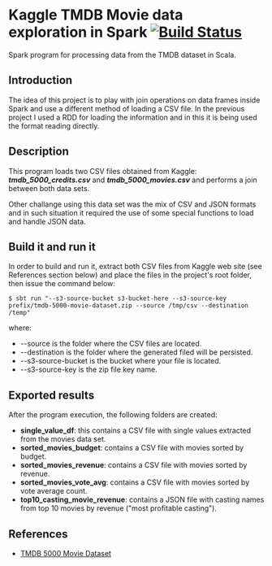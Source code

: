 # Kaggle TMDB Movie data exploration in Spark [![Build Status](https://travis-ci.org/andersonkmi/kaggle-tmdb-movie-dataset-spark.svg?branch=master)](https://travis-ci.org/andersonkmi/kaggle-tmdb-movie-dataset-spark)
Spark program for processing data from the TMDB dataset in Scala.

## Introduction

The idea of this project is to play with join operations on data frames inside
Spark and use a different method of loading a CSV file. In the previous project I used
a RDD for loading the information and in this it is being used the format reading
directly.

## Description

This program loads two CSV files obtained from Kaggle: **_tmdb_5000_credits.csv_** and 
**_tmdb_5000_movies.csv_** and performs a join between both data sets.

Other challange using this data set was the mix of CSV and JSON formats and in such
situation it required the use of some special functions to load and handle JSON data.

## Build it and run it

In order to build and run it, extract both CSV files from Kaggle web site (see References section below)
and place the files in the project's root folder, then issue the command below:

```
$ sbt run "--s3-source-bucket s3-bucket-here --s3-source-key prefix/tmdb-5000-movie-dataset.zip --source /tmp/csv --destination /temp"
```
where:
- --source is the folder where the CSV files are located.
- --destination is the folder where the generated filed will be persisted.
- --s3-source-bucket is the bucket where your file is located.
- --s3-source-key is the zip file key name.

## Exported results

After the program execution, the following folders are created:
- __single_value_df__: this contains a CSV file with single values extracted from the movies data set.
- __sorted_movies_budget__: contains a CSV file with movies sorted by budget.
- __sorted_movies_revenue__: contains a CSV file with movies sorted by revenue.
- __sorted_movies_vote_avg__: contains a CSV file with movies sorted by vote average count.
- __top10_casting_movie_revenue__: contains a JSON file with casting names from top 10 movies by revenue ("most profitable casting").

## References

- [TMDB 5000 Movie Dataset](https://www.kaggle.com/tmdb/tmdb-movie-metadata "TMDB 5000 Movie Dataset")
